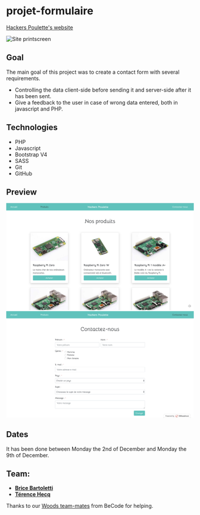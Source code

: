 # projet-formulaire

[Hackers Poulette's website](https://rabbinical-definiti.000webhostapp.com/)

![Site printscreen](printscreens/accueil.png)

## Goal

The main goal of this project was to create a contact form with several requirements.

- Controlling the data client-side before sending it and server-side after it has been sent.
- Give a feedback to the user in case of wrong data entered, both in javascript and PHP.

## Technologies

- PHP
- Javascript
- Bootstrap V4
- SASS
- Git
- GitHub

## Preview

![Site printscreen](printscreens/produits.png)
![Site printscreen](printscreens/contact.png)

## Dates

It has been done between Monday the 2nd of December and Monday the 9th of December.

## Team:

- [**Brice Bartoletti**](https://github.com/Levizar)
- [**Térence Hecq**](https://github.com/terencehecq)

Thanks to our [Woods team-mates](https://github.com/orgs/becodeorg/teams/crl-woods-2-15) from BeCode for helping.
